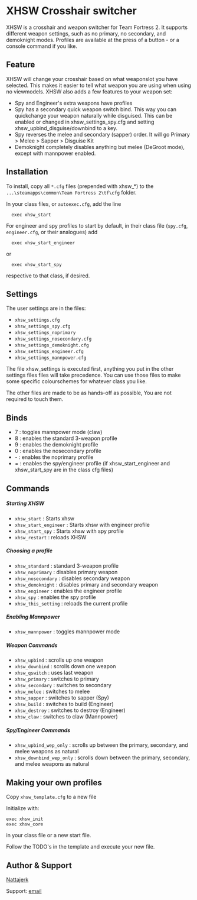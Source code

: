 # XHSW Crosshair switcher
XHSW is a crosshair and weapon switcher for Team Fortress 2.
It supports different weapon settings, such as no primary, no secondary, and demoknight modes. Profiles are available at the press of a button - or a console command if you like.


## Feature
XHSW will change your crosshair based on what weaponslot you have selected. This makes it easier to tell what weapon you are using when using no viewmodels. XHSW also adds a few features to your weapon set:

- Spy and Engineer's extra weapons have profiles
- Spy has a secondary quick weapon switch bind. This way you can quickchange your weapon naturally while disguised. This can be enabled or changed in xhsw_settings_spy.cfg and setting xhsw_upbind_disguise/downbind to a key.
- Spy reverses the melee and secondary (sapper) order. It will go Primary > Melee > Sapper > Disguise Kit
- Demoknight completely disables anything but melee (DeGroot mode), except with mannpower enabled.

## Installation
To install, copy all `*.cfg` files (prepended with xhsw_*) to the `...\steamapps\common\Team Fortress 2\tf\cfg` folder.

In your class files, or `autoexec.cfg`, add the line
```
  exec xhsw_start
```

For engineer and spy profiles to start by default, in their class file (`spy.cfg`, `engineer.cfg`, or their analogues) add
```
  exec xhsw_start_engineer
```
or
```
  exec xhsw_start_spy
```
respective to that class, if desired.

## Settings
The user settings are in the files:
- `xhsw_settings.cfg`
- `xhsw_settings_spy.cfg`
- `xhsw_settings_noprimary`
- `xhsw_settings_nosecondary.cfg`
- `xhsw_settings_demoknight.cfg`
- `xhsw_settings_engineer.cfg`
- `xhsw_settings_mannpower.cfg`

The file xhsw_settings is executed first, anything you put in the other settings files files will take precedence. You can use those files to make some specific colourschemes for whatever class you like.

The other files are made to be as hands-off as possible, You are not required to touch them.

## Binds
- 7 : toggles mannpower mode (claw)
- 8 : enables the standard 3-weapon profile
- 9 : enables the demoknight profile
- 0 : enables the nosecondary profile
- \- : enables the noprimary profile
- = : enables the spy/engineer profile (if xhsw_start_engineer and xhsw_start_spy are in the class cfg files)

## Commands
##### Starting XHSW
- `xhsw_start` : Starts xhsw
- `xhsw_start_engineer` : Starts xhsw with engineer profile
- `xhsw_start_spy` : Starts xhsw with spy profile
- `xhsw_restart` : reloads XHSW

##### Choosing a profile
- `xhsw_standard` : standard 3-weapon profile
- `xhsw_noprimary` : disables primary weapon
- `xhsw_nosecondary` : disables secondary weapon
- `xhsw_demoknight` : disables primary and secondary weapon
- `xhsw_engineer` : enables the engineer profile
- `xhsw_spy` : enables the spy profile
- `xhsw_this_setting` : reloads the current profile

##### Enabling Mannpower
- `xhsw_mannpower` : toggles mannpower mode

##### Weapon Commands
- `xhsw_upbind` : scrolls up one weapon
- `xhsw_downbind` : scrolls down one weapon
- `xhsw_qswitch` : uses last weapon
- `xhsw_primary` : switches to primary
- `xhsw_secondary` : switches to secondary
- `xhsw_melee` : switches to melee
- `xhsw_sapper` : switches to sapper (Spy)
- `xhsw_build` : switches to build (Engineer)
- `xhsw_destroy` : switches to destroy (Engineer)
- `xhsw_claw` : switches to claw (Mannpower)

##### Spy/Engineer Commands
- `xhsw_upbind_wep_only` : scrolls up between the primary, secondary, and melee weapons as natural
- `xhsw_downbind_wep_only` : scrolls down between the primary, secondary, and melee weapons as natural


## Making your own profiles
Copy `xhsw_template.cfg` to a new file

Initialize with:
```
exec xhsw_init
exec xhsw_core
```
in your class file or a new start file.

Follow the TODO's in the template and execute your new file.

## Author & Support
[Nattajerk](https://steamcommunity.com/id/nattajerk/)

Support: [email](mailto:nattakorps@gmail.com)
